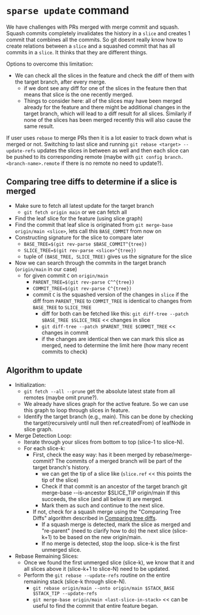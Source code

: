 # `sparse update` command

We have challenges with PRs merged with merge commit and squash. Squash commits completely invalidates the
history in a `slice` and creates 1 commit that combines all the commits. So git doesnt really know how to
create relations between a `slice` and a squashed commit that has all commits in a `slice`. It thinks that
they are different things.

Options to overcome this limitation:
- We can check all the slices in the feature and check the diff of them with the target branch, after every merge.
  - if we dont see any diff for one of the slices in the feature then that means that slice is the one recently merged.
  - Things to consider here: all of the slices may have been merged already for the feature and there might be additional
  changes in the target branch, which will lead to a diff result for all slices. Similarly if none of the slices has been
  merged recently this will also cause the same result.

If user uses `rebase` to merge PRs then it is a lot easier to track down what is merged or not. Switching to last slice
and running `git rebase <target> --update-refs` updates the slices in between as well and then each slice can be pushed
to its corresponding remote (maybe with `git config branch.<branch-name>.remote` if there is no remote no need to update?).

## Comparing tree diffs to determine if a slice is merged
- Make sure to fetch all latest update for the target branch
  - `git fetch origin main` or we can fetch all
- Find the leaf slice for the feature (using slice graph)
- Find the commit that leaf slice is originated from `git merge-base origin/main <slice>`, lets call this `BASE_COMMIT` from now on
- Constructing signature for the slice to compare later
  - `BASE_TREE=$(git rev-parse $BASE_COMMIT^{tree})`
  - `SLICE_TREE=$(git rev-parse <slice>^{tree})`
  - tuple of `(BASE_TREE, SLICE_TREE)` gives us the signature for the slice
- Now we can search through the commits in the target branch (`origin/main` in our case)
  - for given commit `C` on `origin/main`
    - `PARENT_TREE=$(git rev-parse C^^{tree})`
    - `COMMIT_TREE=$(git rev-parse C^{tree})`
    - commit `C` is the squashed version of the changes in `slice` if the diff from `PARENT_TREE` to `COMMIT_TREE` is
    identical to changes from `BASE_TREE` to `SLICE_TREE`
      - diff for both can be fetched like this: `git diff-tree --patch $BASE_TREE $SLICE_TREE` << changes in slice
      - `git diff-tree --patch $PARENT_TREE $COMMIT_TREE` << changes in commit
      - if the changes are identical then we can mark this slice as merged, need to determine the limit here (how many recent commits to check)

## Algorithm to update
- Initialization:
  - `git fetch --all --prune` get the absolute latest state from all remotes (maybe omit prune?).
  - We already have slices graph for the active feature. So we can use this graph to loop through slices in feature.
  - Identify the target branch (e.g., main). This can be done by checking the target(recursively until null then ref.createdFrom) of leafNode in slice graph.
- Merge Detection Loop:
    - Iterate through your slices from bottom to top (slice-1 to slice-N).
    - For each slice-k:
      - First, check the easy way: has it been merged by rebase/merge-commit? The commits of a merged branch will be part of the target branch's history.
        - we can get the tip of a slice like (`slice.ref` << this points the tip of the slice)
        - Check if that commit is an ancestor of the target branch git merge-base --is-ancestor $SLICE_TIP origin/main If this succeeds, the slice (and all below it) are merged.
        - Mark them as such and continue to the next slice.
      - If not, check for a squash merge using the "Comparing Tree Diffs" algorithm described in [Comparing tree diffs](#comparing-tree-diffs-to-determine-if-a-slice-is-merged).
        - If a squash merge is detected, mark the slice as merged and "re-parent" (need to clarify how to do) the next slice (slice-k+1) to be based on the new origin/main.
        - If no merge is detected, stop the loop. slice-k is the first unmerged slice.
- Rebase Remaining Slices:
  - Once we found the first unmerged slice (slice-k), we know that it and all slices above it (slice-k+1 to slice-N) need to be updated.
  - Perform the `git rebase --update-refs` routine on the entire remaining stack (slice-k through slice-N).
    - `git rebase origin/main --onto origin/main $STACK_BASE $STACK_TIP --update-refs`
    - `git merge-base origin/main <last-slice-in-stack>` << can be useful to find the commit that entire feature began.

